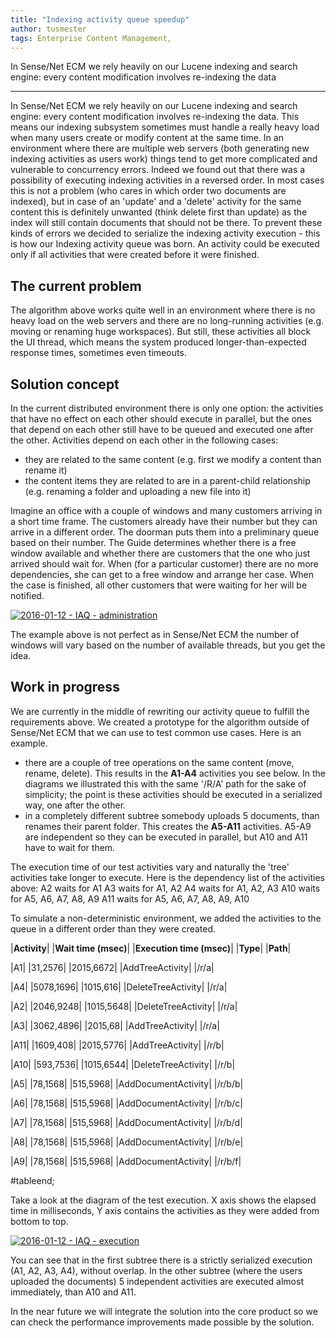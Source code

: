 ```yaml
---
title: "Indexing activity queue speedup"
author: tusmester
tags: Enterprise Content Management, 
---
```


In Sense/Net ECM we rely heavily on our Lucene indexing and search engine: every content modification involves re-indexing the data

---

In Sense/Net ECM we rely heavily on our Lucene indexing and search engine: every content modification involves re-indexing the data. This means our indexing subsystem sometimes must handle a really heavy load when many users create or modify content at the same time.
In an environment where there are multiple web servers (both generating new indexing activities as users work) things tend to get more complicated and vulnerable to concurrency errors. Indeed we found out that there was a possibility of executing indexing activities in a reversed order. In most cases this is not a problem (who cares in which order two documents are indexed), but in case of an 'update' and a 'delete' activity for the same content this is definitely unwanted (think delete first than update) as the index will still contain documents that should not be there.
To prevent these kinds of errors we decided to serialize the indexing activity execution - this is how our Indexing activity queue was born. An activity could be executed only if all activities that were created before it were finished.

## The current problem

The algorithm above works quite well in an environment where there is no heavy load on the web servers and there are no long-running activities (e.g. moving or renaming huge workspaces). But still, these activities all block the UI thread, which means the system produced longer-than-expected response times, sometimes even timeouts.

## Solution concept

In the current distributed environment there is only one option: the activities that have no effect on each other should execute in parallel, but the ones that depend on each other still have to be queued and executed one after the other.
Activities depend on each other in the following cases:

-   they are related to the same content (e.g. first we modify a content than rename it)
-   the content items they are related to are in a parent-child relationship (e.g. renaming a folder and uploading a new file into it)

Imagine an office with a couple of windows and many customers arriving in a short time frame. The customers already have their number but they can arrive in a different order. The doorman puts them into a preliminary queue based on their number. The Guide determines whether there is a free window available and whether there are customers that the one who just arrived should wait for. When (for a particular customer) there are no more dependencies, she can get to a free window and arrange her case. When the case is finished, all other customers that were waiting for her will be notified.

[![2016-01-12 - IAQ - administration](../../image.axd?picture "2016-01-12 - IAQ - administration")](../../image.axd?picture)

The example above is not perfect as in Sense/Net ECM the number of windows will vary based on the number of available threads, but you get the idea.

## Work in progress

We are currently in the middle of rewriting our activity queue to fulfill the requirements above. We created a prototype for the algorithm outside of Sense/Net ECM that we can use to test common use cases. Here is an example.


-   there are a couple of tree operations on the same content (move, rename, delete). This results in the **A1-A4** activities you see below. In the diagrams we illustrated this with the same '/R/A' path for the sake of simplicity; the point is these activities should be executed in a serialized way, one after the other.
-   in a completely different subtree somebody uploads 5 documents, than renames their parent folder. This creates the **A5-A11** activities. A5-A9 are independent so they can be executed in parallel, but A10 and A11 have to wait for them.

The execution time of our test activities vary and naturally the 'tree' activities take longer to execute. Here is the dependency list of the activities above:
A2 waits for A1
A3 waits for A1, A2
A4 waits for A1, A2, A3
A10 waits for A5, A6, A7, A8, A9
A11 waits for A5, A6, A7, A8, A9, A10

To simulate a non-deterministic environment, we added the activities to the queue in a different order than they were created.




|**Activity**|
|**Wait time (msec)**|
|**Execution time (msec)**|
|**Type**|
|**Path**|


|A1|
|31,2576|
|2015,6672|
|AddTreeActivity|
|/r/a|


|A4|
|5078,1696|
|1015,616|
|DeleteTreeActivity|
|/r/a|


|A2|
|2046,9248|
|1015,5648|
|DeleteTreeActivity|
|/r/a|


|A3|
|3062,4896|
|2015,68|
|AddTreeActivity|
|/r/a|


|A11|
|1609,408|
|2015,5776|
|AddTreeActivity|
|/r/b|


|A10|
|593,7536|
|1015,6544|
|DeleteTreeActivity|
|/r/b|


|A5|
|78,1568|
|515,5968|
|AddDocumentActivity|
|/r/b/b|


|A6|
|78,1568|
|515,5968|
|AddDocumentActivity|
|/r/b/c|


|A7|
|78,1568|
|515,5968|
|AddDocumentActivity|
|/r/b/d|


|A8|
|78,1568|
|515,5968|
|AddDocumentActivity|
|/r/b/e|


|A9|
|78,1568|
|515,5968|
|AddDocumentActivity|
|/r/b/f|


#tableend;
   
Take a look at the diagram of the test execution. X axis shows the elapsed time in milliseconds, Y axis contains the activities as they were added from bottom to top.

[![2016-01-12 - IAQ - execution](../../image.axd?picture "2016-01-12 - IAQ - execution")](../../image.axd?picture)

You can see that in the first subtree there is a strictly serialized execution (A1, A2, A3, A4), without overlap. In the other subtree (where the users uploaded the documents) 5 independent activities are executed almost immediately, than A10 and A11.

In the near future we will integrate the solution into the core product so we can check the performance improvements made possible by the solution.

